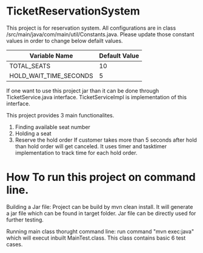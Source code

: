 # TicketReservationSystem

This project is for reservation system. All configurations are in class /src/main/java/com/main/util/Constants.java.
Please update those constant values in order to change below defailt values.

| Variable Name            | Default Value |
|--------------------------|---------------|
| TOTAL_SEATS              | 10            |
| HOLD_WAIT_TIME_SECONDS   | 5             |

If one want to use this project jar than it can be done through TicketService.java interface. TicketServiceImpl is implementation of this interface.

This project provides 3 main functionalites.
  1) Finding available seat number
  2) Holding a seat
  3) Reserve the hold order
If customer takes more than 5 seconds after hold than hold order will get canceled. It uses timer and tasktimer implementation to track time for each hold order.

# How To run this project on command line.

Building a Jar file:
Project can be build by mvn clean install. It will generate a jar file which can be found in target folder. Jar file can be directly used for further testing.

Running main class thorught command line:
run command "mvn exec:java" which will execut inbuilt MainTest.class. This class contains basic 6 test cases.




